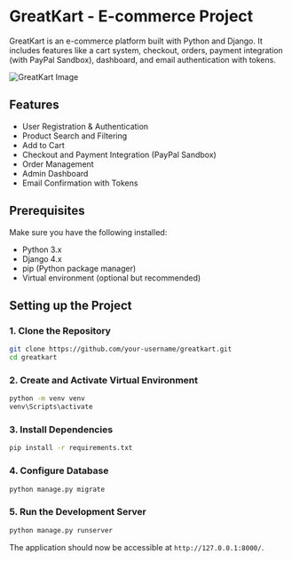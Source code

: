 # GreatKart - E-commerce Project

GreatKart is an e-commerce platform built with Python and Django. It includes features like a cart system, checkout, orders, payment integration (with PayPal Sandbox), dashboard, and email authentication with tokens.

<img src="https://github.com/siddharth756/GreatKart-django/blob/main/greatkart/static/images/banners/GreatKart.png" alt="GreatKart Image">

## Features

- User Registration & Authentication
- Product Search and Filtering
- Add to Cart
- Checkout and Payment Integration (PayPal Sandbox)
- Order Management
- Admin Dashboard
- Email Confirmation with Tokens

## Prerequisites

Make sure you have the following installed:

- Python 3.x
- Django 4.x
- pip (Python package manager)
- Virtual environment (optional but recommended)

## Setting up the Project

### 1. Clone the Repository

```bash
git clone https://github.com/your-username/greatkart.git
cd greatkart
```

### 2. Create and Activate Virtual Environment

```bash
python -m venv venv 
venv\Scripts\activate
```

### 3. Install Dependencies

```bash
pip install -r requirements.txt
```

### 4. Configure Database

```bash
python manage.py migrate
```
### 5. Run the Development Server

```bash
python manage.py runserver
```
The application should now be accessible at `http://127.0.0.1:8000/`.
